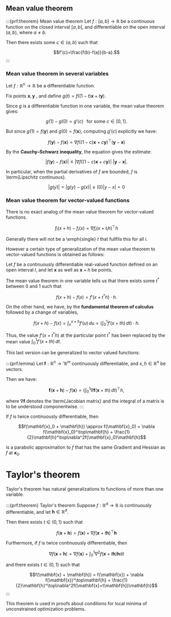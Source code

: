 ## Mean value theorem

<!-- % The function $f$ attains the slope of the secant between $a$ and $b$ as the derivative at the point $\mathbf{x}i\in(a,b)$. -->
<!-- % [[File:Mittelwertsatz6.svg|thumb|It is also possible that there are multiple tangents parallel to the secant.]] -->
:::{prf:theorem} Mean value theorem
Let $f:[a,b]\to\mathbb{R}$ be a continuous function on the closed interval $[a,b]$, and differentiable on the open interval $(a,b)$, where $a\neq b$.

Then there exists some $c \in (a,b)$ such that

$$f'(c)=\frac{f(b)-f(a)}{b-a}.$$
:::

<!-- # \includegraphics[width=1\textwidth]{img/Mittelwertsatz3.png} -->

<!-- # \includegraphics[width=1\textwidth]{img/Mittelwertsatz6.png} -->



### Mean value theorem in several variables

Let $f:\mathbb{R}^n\to\mathbb{R}$ be a differentiable function.

Fix points $\mathbf{x},\mathbf{y}$ , and define $g(t)=f\Big((1-t)\mathbf{x}+t\mathbf{y}\Big)$.

Since $g$ is a differentiable function in one variable, the mean value theorem gives:

$$g(1)-g(0)=g'(c) \; \; \; \text{for some $c\in [0,1]$.}$$

But since $g(1)=f(\mathbf{y})$ and $g(0)=f(\mathbf{x})$, computing $g'(c)$ explicitly we have:

$$f(\mathbf{y})-f(\mathbf{x})=\nabla f\Big((1-c)\mathbf{x}+c\mathbf{y}\Big)^\top (\mathbf{y}-\mathbf{x})$$

By the **Cauchy–Schwarz inequality**, the equation gives the estimate:

$$\Bigg|f(\mathbf{y})-f(\mathbf{x})\Bigg|\le\Bigg|\nabla f\Big((1-c)\mathbf{x}+c\mathbf{y}\Big)\Bigg|\ \Big|\mathbf{y} - \mathbf{x}\Big|.$$

In particular, when the partial derivatives of $f$ are bounded, $f$ is \term{Lipschitz continuous}.

$$\Big|g(y)\Big|=\Bigg|g(y)-g(x)\Bigg|\le (0)\Big|y-x\Big|=0$$

### Mean value theorem for vector-valued functions

There is no exact analog of the mean value theorem for vector-valued functions.

$$f_i(x+h) - f_i(x) = \nabla f_i (x + t_ih)^\top h$$

Generally there will not be a \emph{single} $t$ that fullfils this for all $i$.

However a certain type of generalization of the mean value theorem to vector-valued functions is obtained as follows:

Let $f$ be a continuously differentiable real-valued function defined on an open interval $I$, and let $\mathbf{x}$ as well as $\mathbf{x} + h$ be points.

The mean value theorem in one variable tells us that there exists some $t^*$ between 0 and 1 such that

$$f(x+h)-f(x) = f'(x+t^*h)\cdot h.$$

On the other hand, we have, by the **fundamental theorem of calculus** followed by a change of variables,

$$f(x+h)-f(x) = \int_x^{x+h} f'(u) \, du = \left (\int_0^1 f'(x+th)\,dt\right)\cdot h.$$

Thus, the value $f'(x + t^*h)$ at the particular point $t^*$ has been replaced by the mean value
$\int_0^1 f'(x+th)\,dt$.

This last version can be generalized to vector valued functions:

:::{prf:lemma}
Let $\mathbf{f}:\mathbb{R}^n \rightarrow '\mathbb{R}^m$ continuously differentiable, and $x,h\in\mathbb{R}^n$ be vectors.

Then we have:

$$\mathbf{f}(\mathbf{x}+\mathbf{h})-f(\mathbf{x}) = \left (\int_0^1 \nabla \mathbf{f}(\mathbf{x}+th)\,dt\right)^\top h,$$

where $\nabla \mathbf{f}$ denotes the \term{Jacobian matrix} and the integral of a matrix is to be understood componentwise.
:::
<!-- % '''Proof.''' Let ''f''<sub>1</sub>, ..., ''f<sub>m</sub>'' denote the components of ''f'' and define: -->

<!-- % :<math>\begin{cases} g_i : [0,1] \to \mathbf{R} \\ g_i(t) = f_i (x +th) \end{cases} </math> -->

<!-- % Then we have -->

<!-- % \begin{align}
% & f_i(x+h)-f_i(x) = g_i(1)-g_i(0) =\int_0^1 g_i'(t)\,dt \\
% = {} & \int_0^1 \left (\sum_{j=1}^n \frac{\partial f_i}{\partial x_j} (x+th)h_j\right)\,dt = \sum_{j=1}^n \left (\int_0^1 \frac{\partial f_i}{\partial x_j}(x+th)\,dt\right)h_j.
% \end{align}
 -->
<!-- % The claim follows since ''Df'' is the matrix consisting of the components <math>\tfrac{\partial f_i}{\partial x_j}.</math> -->

<!-- % :'''Lemma 2.''' Let ''v'' : [''a'', ''b''] → '''R'''<sup>''m''</sup> be a continuous function defined on the interval [''a'', ''b''] ⊂ '''R'''. Then we have -->
<!-- % ::<math>\left \|\int_a^b v(t)\,dt\right\|\leqslant \int_a^b \|v(t)\|\,dt.</math> -->

<!-- % '''Proof.''' Let ''u'' in '''R'''<sup>''m''</sup> denote the value of the integral
% :<math>u:=\int_a^b v(t)\,dt.</math>
% Now we have (using the [[Cauchy–Schwarz inequality]]):
% :<math>\|u\|^2 = \langle u,u \rangle =\left \langle \int_a^b v(t) \, dt, u \right\rangle = \int_a^b \langle v(t),u \rangle \,dt \leqslant \int_a^b \| v(t) \|\cdot \|u \|\,dt = \|u\| \int_a^b \|v(t)\|\,dt</math>
% Now cancelling the norm of ''u'' from both ends gives us the desired inequality.
 -->
<!-- % :'''Mean Value Inequality.''' If the norm of ''Df''(''x'' + ''th'') is bounded by some constant ''M'' for ''t'' in [0, 1], then -->
<!-- % ::<math>\|f(x+h)-f(x)\| \leqslant M\|h\|.</math> -->

<!-- % '''Proof.''' From Lemma 1 and 2  it follows that -->
<!-- % :<math>\|f(x+h)-f(x)\|=\left \|\int_0^1 (Df(x+th)\cdot h)\,dt\right\|  \leqslant \int_0^1 \|Df(x+th)\| \cdot \|h\|\, dt \leqslant M\| h\|.</math> -->


If $f$ is twice continuously differentiable, then

$$f(\mathbf{x}_0 + \mathbf{h}) \approx f(\mathbf{x}_0) + \nabla f(\mathbf{x}_0)^\top\mathbf{h} + \frac{1}{2}\mathbf{h}^\top\nabla^2f(\mathbf{x}_0)\mathbf{h}$$

is a parabolic approximation to $f$ that has the same Gradient and Hessian as $f$ at $\mathbf{x}_0$.

# Taylor's theorem
Taylor's theorem has natural generalizations to functions of more than one variable.

:::{prf:theorem} Taylor's theorem
Suppose $f : \mathbb{R}^d \to \mathbb{R}$ is continuously differentiable, and let $\mathbf{h} \in \mathbb{R}^d$.

Then there exists $t \in (0,1)$ such that

$$f(\mathbf{x} + \mathbf{h}) = f(\mathbf{x}) + \nabla f(\mathbf{x} + t\mathbf{h})^\top\mathbf{h}$$

Furthermore, if $f$ is twice continuously differentiable, then

$$\nabla f(\mathbf{x} + \mathbf{h}) = \nabla f(\mathbf{x}) + \int_0^1 \nabla^2 f(\mathbf{x} + t\mathbf{h})\mathbf{h} \mathrm{d}{t}$$

and there exists $t \in (0,1)$ such that

$$f(\mathbf{x} + \mathbf{h}) = f(\mathbf{x}) + \nabla f(\mathbf{x})^\top\mathbf{h} + \frac{1}{2}\mathbf{h}^\top\nabla^2f(\mathbf{x}+t\mathbf{h})\mathbf{h}$$
:::

This theorem is used in proofs about conditions for local minima of unconstrained optimization problems.
